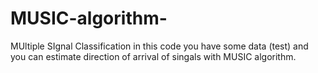 # MUSIC-algorithm-
MUltiple SIgnal Classification
in this code you have some data (test) and you can estimate direction of arrival of singals with MUSIC algorithm.
